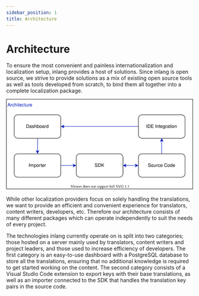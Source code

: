 ```yaml
---
sidebar_position: 1
title: Architecture
---
```


# Architecture

 To ensure the most convenient and painless internationalization and localization setup, inlang provides a host of solutions. Since inlang is open source, we strive to provide solutions as a mix of existing open source tools as well as tools developed from scratch, to bind them all together into a complete localization package.

 ![inlang architecture](../../static/img/architecture.svg)

 While other localization providers focus on solely handling the translations, we want to provide an efficient and convenient experience for translators, content writers, developers, etc. Therefore our architecture consists of many different packages which can operate independently to suit the needs of every project.

 The technologies inlang currently operate on is split into two categories; those hosted on a server mainly used by translators, content writers and project leaders, and those used to increase efficiency of developers. The first category is an easy-to-use dashboard with a PostgreSQL database to store all the translations, ensuring that no additional knowledge is required to get started working on the content. The second category consists of a Visual Studio Code extension to export keys with their base translations, as well as an importer connected to the SDK that handles the translation key pairs in the source code.